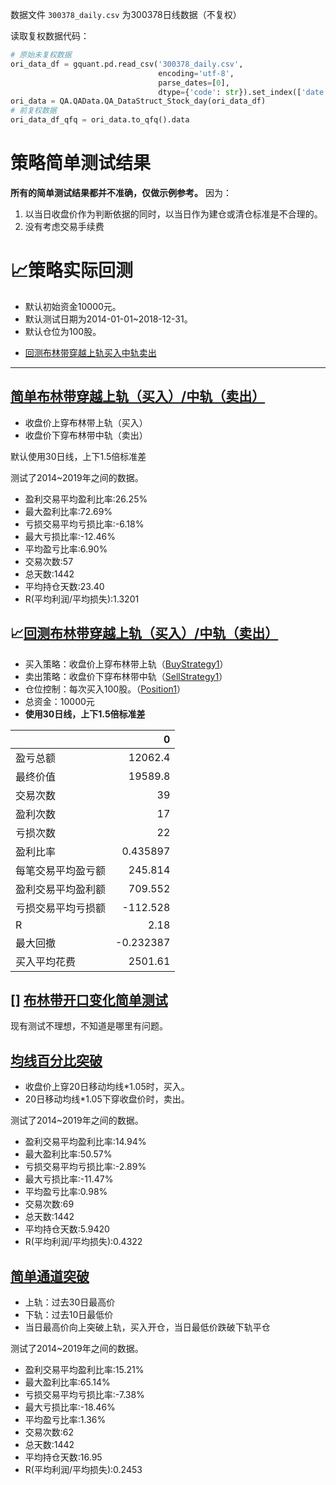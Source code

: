 数据文件 `300378_daily.csv` 为300378日线数据（不复权）

读取复权数据代码：

```python
# 原始未复权数据
ori_data_df = gquant.pd.read_csv('300378_daily.csv', 
                                 encoding='utf-8', 
                                 parse_dates=[0], 
                                 dtype={'code': str}).set_index(['date', 'code'])
ori_data = QA.QAData.QA_DataStruct_Stock_day(ori_data_df)
# 前复权数据
ori_data_df_qfq = ori_data.to_qfq().data
```

# 策略简单测试结果

**所有的简单测试结果都并不准确，仅做示例参考。** 因为：

1. 以当日收盘价作为判断依据的同时，以当日作为建仓或清仓标准是不合理的。
2. 没有考虑交易手续费

# 📈策略实际回测

- 默认初始资金10000元。
- 默认测试日期为2014-01-01~2018-12-31。
- 默认仓位为100股。

* [回测布林带穿越上轨买入中轨卖出](#回测布林带穿越上轨买入中轨卖出)
---

## [简单布林带穿越上轨（买入）/中轨（卖出）](%E7%AD%96%E7%95%A5%E6%B5%8B%E8%AF%95-%E5%B8%83%E6%9E%97%E5%B8%A6.ipynb#%E7%AE%80%E5%8D%95%E5%B8%83%E6%9E%97%E5%B8%A6%E7%A9%BF%E8%B6%8A%E4%B8%8A%E8%BD%A8%EF%BC%88%E4%B9%B0%E5%85%A5%EF%BC%89/%E4%B8%AD%E8%BD%A8%EF%BC%88%E5%8D%96%E5%87%BA%EF%BC%89)

- 收盘价上穿布林带上轨（买入）
- 收盘价下穿布林带中轨（卖出）

默认使用30日线，上下1.5倍标准差

测试了2014~2019年之间的数据。

- 盈利交易平均盈利比率:26.25%
- 最大盈利比率:72.69%
- 亏损交易平均亏损比率:-6.18%
- 最大亏损比率:-12.46%
- 平均盈亏比率:6.90%
- 交易次数:57
- 总天数:1442
- 平均持仓天数:23.40
- R(平均利润/平均损失):1.3201

## 📈[回测布林带穿越上轨（买入）/中轨（卖出）](%E7%AD%96%E7%95%A5%E6%B5%8B%E8%AF%95-%E5%B8%83%E6%9E%97%E5%B8%A6.ipynb#%E5%B8%83%E6%9E%97%E5%B8%A6%E7%A9%BF%E8%B6%8A%E4%B8%8A%E8%BD%A8%EF%BC%88%E4%B9%B0%E5%85%A5%EF%BC%89/%E4%B8%AD%E8%BD%A8%EF%BC%88%E5%8D%96%E5%87%BA%EF%BC%89)

- 买入策略：收盘价上穿布林带上轨（[BuyStrategy1](#%E4%B9%B0%E5%8D%96%E7%AD%96%E7%95%A5)）
- 卖出策略：收盘价下穿布林带中轨（[SellStrategy1](#%E4%B9%B0%E5%8D%96%E7%AD%96%E7%95%A5)）
- 仓位控制：每次买入100股。（[Position1](#%E4%BB%93%E4%BD%8D%E6%8E%A7%E5%88%B6%E6%96%B9%E6%B3%95)）
- 总资金：10000元
- **使用30日线，上下1.5倍标准差**

|                    |            0 |
|:-------------------|-------------:|
| 盈亏总额           | 12062.4      |
| 最终价值           | 19589.8      |
| 交易次数           |    39        |
| 盈利次数           |    17        |
| 亏损次数           |    22        |
| 盈利比率           |     0.435897 |
| 每笔交易平均盈亏额 |   245.814    |
| 盈利交易平均盈利额 |   709.552    |
| 亏损交易平均亏损额 |  -112.528    |
| R                  |     2.18     |
| 最大回撤           |    -0.232387 |
| 买入平均花费       |  2501.61     |

## [] [布林带开口变化简单测试](%E7%AD%96%E7%95%A5%E6%B5%8B%E8%AF%95-%E5%B8%83%E6%9E%97%E5%B8%A6.ipynb#%E5%B8%83%E6%9E%97%E5%B8%A6%E5%BC%80%E5%8F%A3%E5%8F%98%E5%8C%96)

现有测试不理想，不知道是哪里有问题。


## [均线百分比突破](%E7%AD%96%E7%95%A5%E6%B5%8B%E8%AF%95-%E9%80%9A%E9%81%93%E7%AA%81%E7%A0%B4.ipynb#%E5%9D%87%E7%BA%BF%E7%99%BE%E5%88%86%E6%AF%94%E7%AA%81%E7%A0%B4)

- 收盘价上穿20日移动均线*1.05时，买入。
- 20日移动均线*1.05下穿收盘价时，卖出。

测试了2014~2019年之间的数据。

- 盈利交易平均盈利比率:14.94%
- 最大盈利比率:50.57%
- 亏损交易平均亏损比率:-2.89%
- 最大亏损比率:-11.47%
- 平均盈亏比率:0.98%
- 交易次数:69
- 总天数:1442
- 平均持仓天数:5.9420
- R(平均利润/平均损失):0.4322


## [简单通道突破](%E7%AD%96%E7%95%A5%E6%B5%8B%E8%AF%95-%E9%80%9A%E9%81%93%E7%AA%81%E7%A0%B4.ipynb#%E7%AE%80%E5%8D%95%E9%80%9A%E9%81%93%E7%AA%81%E7%A0%B4)

- 上轨：过去30日最高价
- 下轨：过去10日最低价
- 当日最高价向上突破上轨，买入开仓，当日最低价跌破下轨平仓

测试了2014~2019年之间的数据。

- 盈利交易平均盈利比率:15.21%
- 最大盈利比率:65.14%
- 亏损交易平均亏损比率:-7.38%
- 最大亏损比率:-18.46%
- 平均盈亏比率:1.36%
- 交易次数:62
- 总天数:1442
- 平均持仓天数:16.95
- R(平均利润/平均损失):0.2453
